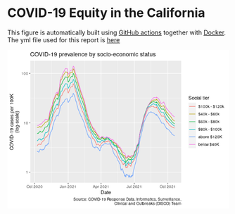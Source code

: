 
# COVID-19 Equity in the California

This figure is automatically built using [GitHub
actions](https://github.com/features/actions) together with
[Docker](https://www.docker.com/). The yml file used for this report is
[here](../.github/workflows/01-covid-equity.yml)

![](README_files/figure-gfm/plots-1.png)<!-- -->
